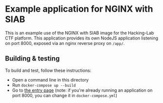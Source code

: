# Example application for NGINX with SIAB
This is an example use of the NGINX with SIAB image for the Hacking-Lab CTF platform. This application provides its own NodeJS application listening on port 8000, exposed via an nginx reverse proxy on `/app/`.

## Building & testing
To build and test, follow these instructions:

- Open a command line in this directory
- Run `docker-compose up --build`
- Go to [the entry page](http://localhost:8000) (note: if you're already running an application on port 8000, you can change it in `docker-compose.yml`)
